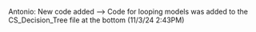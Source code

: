 Antonio: New code added --> Code for looping models was added to the CS_Decision_Tree file at the bottom (11/3/24 2:43PM)
